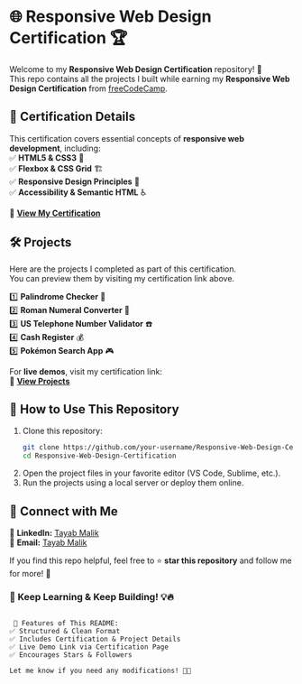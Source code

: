 
# 🌐 Responsive Web Design Certification 🏆  

Welcome to my **Responsive Web Design Certification** repository! 🎉  
This repo contains all the projects I built while earning my **Responsive Web Design Certification** from [freeCodeCamp](https://www.freecodecamp.org/certification/tayabmalik/responsive-web-design).  

## 📜 Certification Details  

This certification covers essential concepts of **responsive web development**, including:  
✅ **HTML5 & CSS3** 🎨  
✅ **Flexbox & CSS Grid** 🏗️  
✅ **Responsive Design Principles** 📱  
✅ **Accessibility & Semantic HTML** ♿  

🔗 **[View My Certification](https://www.freecodecamp.org/certification/tayabmalik/responsive-web-design)**  

## 🛠️ Projects  

Here are the projects I completed as part of this certification.  
You can preview them by visiting my certification link above.  

1️⃣ **Palindrome Checker** 🔄  
2️⃣ **Roman Numeral Converter** 🔢  
3️⃣ **US Telephone Number Validator** ☎️  
4️⃣ **Cash Register** 💰  
5️⃣ **Pokémon Search App** 🎮  

For **live demos**, visit my certification link:  
🔗 **[View Projects](https://www.freecodecamp.org/certification/tayabmalik/responsive-web-design)**  


## 🚀 How to Use This Repository  

1. Clone this repository:  
   ```sh
   git clone https://github.com/your-username/Responsive-Web-Design-Certification.git
   cd Responsive-Web-Design-Certification
   ```
2. Open the project files in your favorite editor (VS Code, Sublime, etc.).  
3. Run the projects using a local server or deploy them online.  


## 🤝 Connect with Me  

💼 **LinkedIn:** [Tayab Malik](https://www.linkedin.com/in/tayabmalik/)   
📧 **Email:** [Tayab Malik](tayabghafor@gmail.com)  

If you find this repo helpful, feel free to ⭐️ **star this repository** and follow me for more! 🚀  


### 🎯 Keep Learning & Keep Building! 💡🔥  
```

 🔹 Features of This README:
✅ Structured & Clean Format
✅ Includes Certification & Project Details  
✅ Live Demo Link via Certification Page  
✅ Encourages Stars & Followers  

Let me know if you need any modifications! 🚀🔥
